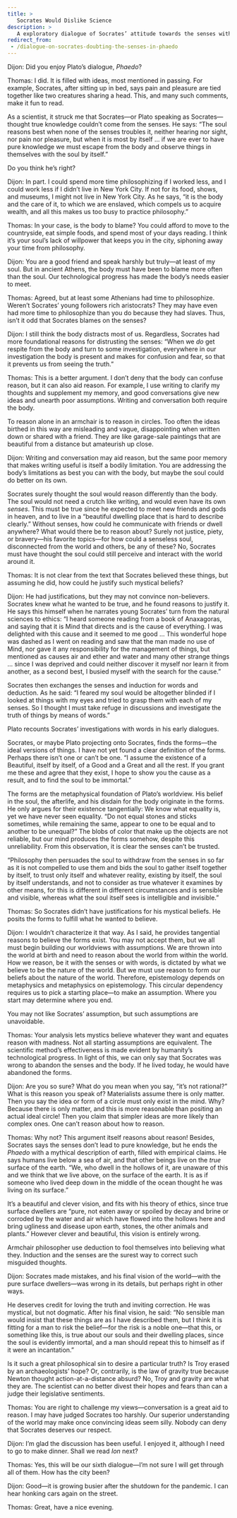```yaml
---
title: >
   Socrates Would Dislike Science
description: >
   A exploratory dialogue of Socrates’ attitude towards the senses within _Phaedo_.
redirect_from:
 - /dialogue-on-socrates-doubting-the-senses-in-phaedo
---
```


<span class="sc">Dijon:</span> Did you enjoy Plato’s dialogue, _Phaedo_?

<span class="sc">Thomas:</span> I did. It is filled with ideas, most mentioned in passing. For example, Socrates, after sitting up in bed, says pain and pleasure are tied together like two creatures sharing a head. This, and many such comments, make it fun to read.

As a scientist, it struck me that Socrates—or Plato speaking as Socrates—thought true knowledge couldn’t come from the senses. He says: “The soul reasons best when none of the senses troubles it, neither hearing nor sight, nor pain nor pleasure, but when it is most by itself … if we are ever to have pure knowledge we must escape from the body and observe things in themselves with the soul by itself.”

Do you think he’s right?

<span class="sc">Dijon:</span> In part. I could spend more time philosophizing if I worked less, and I could work less if I didn’t live in New York City. If not for its food, shows, and museums, I might not live in New York City. As he says, “it is the body and the care of it, to which we are enslaved, which compels us to acquire wealth, and all this makes us too busy to practice philosophy.”

<span class="sc">Thomas:</span> In your case, is the body to blame? You could afford to move to the countryside, eat simple foods, and spend most of your days reading. I think it’s your soul’s lack of willpower that keeps you in the city, siphoning away your time from philosophy.

<span class="sc">Dijon:</span> You are a good friend and speak harshly but truly—at least of my soul. But in ancient Athens, the body must have been to blame more often than the soul. Our technological progress has made the body’s needs easier to meet.

<span class="sc">Thomas:</span> Agreed, but at least some Athenians had time to philosophize. Weren’t Socrates’ young followers rich aristocrats? They may have even had more time to philosophize than you do because they had slaves. Thus, isn’t it odd that Socrates blames on the senses?

<span class="sc">Dijon:</span> I still think the body distracts most of us. Regardless, Socrates had more foundational reasons for distrusting the senses: “When we _do_ get respite from the body and turn to some investigation, everywhere in our investigation the body is present and makes for confusion and fear, so that it prevents us from seeing the truth.”

<span class="sc">Thomas:</span> This is a better argument. I don’t deny that the body can confuse reason, but it can also aid reason. For example, I use writing to clarify my thoughts and supplement my memory, and good conversations give new ideas and unearth poor assumptions. Writing and conversation both require the body.

To reason alone in an armchair is to reason in circles. Too often the ideas birthed in this way are misleading and vague, disappointing when written down or shared with a friend. They are like garage-sale paintings that are beautiful from a distance but amateurish up close.

<span class="sc">Dijon:</span> Writing and conversation may aid reason, but the same poor memory that makes writing useful is itself a bodily limitation. You are addressing the body’s limitations as best you can with the body, but maybe the soul could do better on its own.

Socrates surely thought the soul would reason differently than the body. The soul would not need a crutch like writing, and would even have its own _senses_. This must be true since he expected to meet new friends and gods in heaven, and to live in a “beautiful dwelling place that is hard to describe clearly.” Without senses, how could he communicate with friends or dwell anywhere? What would there be to reason about? Surely not justice, piety, or bravery—his favorite topics—for how could a senseless soul, disconnected from the world and others, be any of these? No, Socrates must have thought the soul could still perceive and interact with the world around it.

<span class="sc">Thomas:</span> It is not clear from the text that Socrates believed these things, but assuming he did, how could he justify such mystical beliefs?

<span class="sc">Dijon:</span> He had justifications, but they may not convince non-believers. Socrates knew what he wanted to be true, and he found reasons to justify it. He says this himself when he narrates young Socrates’ turn from the natural sciences to ethics: “I heard someone reading from a book of Anaxagoras, and saying that it is Mind that directs and is the cause of everything. I was delighted with this cause and it seemed to me good … This wonderful hope was dashed as I went on reading and saw that the man made no use of Mind, nor gave it any responsibility for the management of things, but mentioned as causes air and ether and water and many other strange things … since I was deprived and could neither discover it myself nor learn it from another, as a second best, I busied myself with the search for the cause.”

Socrates then exchanges the senses and induction for words and deduction. As he said: “I feared my soul would be altogether blinded if I looked at things with my eyes and tried to grasp them with each of my senses. So I thought I must take refuge in discussions and investigate the truth of things by means of words.”

Plato recounts Socrates’ investigations with words in his early dialogues.

Socrates, or maybe Plato projecting onto Socrates, finds the forms—the ideal versions of things. I have not yet found a clear definition of the forms. Perhaps there isn’t one or can’t be one. “I assume the existence of a Beautiful, itself by itself, of a Good and a Great and all the rest. If you grant me these and agree that they exist, I hope to show you the cause as a result, and to find the soul to be immortal.”

The forms are the metaphysical foundation of Plato’s worldview. His belief in the soul, the afterlife, and his disdain for the body originate in the forms. He only argues for their existence tangentially: We know what equality is, yet we have never seen equality. “Do not equal stones and sticks sometimes, while remaining the same, appear to one to be equal and to another to be unequal?” The blobs of color that make up the objects are not reliable, but our mind produces the forms somehow, despite this unreliability. From this observation, it is clear the senses can’t be trusted.

“Philosophy then persuades the soul to withdraw from the senses in so far as it is not compelled to use them and bids the soul to gather itself together by itself, to trust only itself and whatever reality, existing by itself, the soul by itself understands, and not to consider as true whatever it examines by other means, for this is different in different circumstances and is sensible and visible, whereas what the soul itself sees is intelligible and invisible.”

<span class="sc">Thomas:</span> So Socrates didn’t have justifications for his mystical beliefs. He posits the forms to fulfill what he wanted to believe.

<span class="sc">Dijon:</span> I wouldn’t characterize it that way. As I said, he provides tangential reasons to believe the forms exist. You may not accept them, but we all must begin building our worldviews with assumptions. We are thrown into the world at birth and need to reason about the world from within the world. How we reason, be it with the senses or with words, is dictated by what we believe to be the nature of the world. But we must use reason to form our beliefs about the nature of the world. Therefore, epistemology depends on metaphysics and metaphysics on epistemology. This circular dependency requires us to pick a starting place—to make an assumption. Where you start may determine where you end.

You may not like Socrates’ assumption, but such assumptions are unavoidable.

<span class="sc">Thomas:</span> Your analysis lets mystics believe whatever they want and equates reason with madness. Not all starting assumptions are equivalent. The scientific method’s effectiveness is made evident by humanity’s technological progress. In light of this, we can only say that Socrates was wrong to abandon the senses and the body. If he lived today, he would have abandoned the forms.

<span class="sc">Dijon:</span> Are you so sure? What do you mean when you say, “it’s not rational?” What is this reason you speak of? Materialists assume there is only matter. Then you say the idea or form of a circle must only exist in the mind. Why? Because there is only matter, and this is more reasonable than positing an actual ideal circle! Then you claim that simpler ideas are more likely than complex ones. One can’t reason about how to reason.

<span class="sc">Thomas:</span> Why not? This argument itself reasons about reason! Besides, Socrates says the senses don’t lead to pure knowledge, but he ends the _Phaedo_ with a mythical description of earth, filled with empirical claims. He says humans live below a sea of air, and that other beings live on the _true_ surface of the earth. “We, who dwell in the hollows of it, are unaware of this and we think that we live above, on the surface of the earth. It is as if someone who lived deep down in the middle of the ocean thought he was living on its surface.”

It’s a beautiful and clever vision, and fits with his theory of ethics, since true surface dwellers are “pure, not eaten away or spoiled by decay and brine or corroded by the water and air which have flowed into the hollows here and bring ugliness and disease upon earth, stones, the other animals and plants.” However clever and beautiful, this vision is entirely wrong.

Armchair philosopher use deduction to fool themselves into believing what they. Induction and the senses are the surest way to correct such misguided thoughts.

<span class="sc">Dijon:</span> Socrates made mistakes, and his final vision of the world—with the pure surface dwellers—was wrong in its details, but perhaps right in other ways.

He deserves credit for loving the truth and inviting correction. He was mystical, but not dogmatic. After his final vision, he said: “No sensible man would insist that these things are as I have described them, but I think it is fitting for a man to risk the belief—for the risk is a noble one—that this, or something like this, is true about our souls and their dwelling places, since the soul is evidently immortal, and a man should repeat this to himself as if it were an incantation.”

Is it such a great philosophical sin to desire a particular truth? Is Troy erased by an archaeologists’ hope? Or, contrarily, is the law of gravity true because Newton thought action-at-a-distance absurd? No, Troy and gravity are what they are. The scientist can no better divest their hopes and fears than can a judge their legislative sentiments.

<span class="sc">Thomas:</span> You are right to challenge my views—conversation is a great aid to reason. I may have judged Socrates too harshly. Our superior understanding of the world may make once convincing ideas seem silly. Nobody can deny that Socrates deserves our respect.

<span class="sc">Dijon:</span> I’m glad the discussion has been useful. I enjoyed it, although I need to go to make dinner. Shall we read _Ion_ next?

<span class="sc">Thomas:</span> Yes, this will be our sixth dialogue—I’m not sure I will get through all of them. How has the city been?

<span class="sc">Dijon:</span> Good—it is growing busier after the shutdown for the pandemic. I can hear honking cars again on the street.

<span class="sc">Thomas:</span> Great, have a nice evening.
